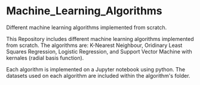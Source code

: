 # Machine_Learning_Algorithms
Different machine learning algorithms implemented from scratch.

This Repository includes different machine learning algorithms implemented from scratch. The algorithms are: K-Nearest Neighbour, 
Oridinary Least Squares Regression, Logistic Regression, and Support Vector Machine with kernales (radial basis function).

Each algorithm is implemented on a Jupyter notebook using python. The datasets used on each algorithm are included within the 
algorithm's folder.
